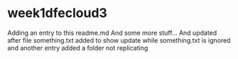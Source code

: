 # week1dfecloud3
Adding an entry to this readme.md
And some more stuff...
And updated after file something.txt added to show update while something.txt is ignored
and another entry
added a folder not replicating